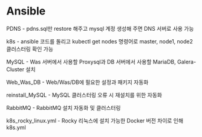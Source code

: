 # Ansible
PDNS - pdns.sql만 restore 해주고 mysql 계정 생성해 주면 DNS 서버로 사용 가능

k8s - ansible 코드를 돌리고 kubectl get nodes 명령어로 master, node1, node2 클러스터링 확인 가능

MySQL - Was 서버에서 사용할 Proxysql과 DB 서버에서 사용할 MariaDB, Galera-Cluster 설치

Web_Was_DB - Web/Was/DB에 필요한 설정과 패키지 자동화

reinstall_MySQL - MySQL 클러스터링 오류 시 재설치를 위한 자동화

RabbitMQ - RabbitMQ 설치 자동화 및 클러스터링

k8s_rocky_linux.yml - Rocky 리눅스에 설치 가능한 Docker 버전 차이로 인해 k8s.yml
